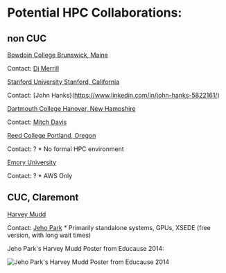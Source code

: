 # Potential HPC Collaborations:

## non CUC

[Bowdoin College Brunswick, Maine](https://www.bowdoin.edu/it/services/linux-hpc.shtml)

  Contact: [Dj Merrill](https://www.linkedin.com/in/dj-merrill-107065107/)

[Stanford University Stanford, California](https://hpcc.stanford.edu/about-the-hpc-center/)

  Contact: [John Hanks}(https://www.linkedin.com/in/john-hanks-5822161/)
  
[Dartmouth College Hanover, New Hampshire](http://rc.dartmouth.edu/index.php/discoveryhpc/)

  Contact: [Mitch Davis](https://www.linkedin.com/in/davismitch/)
  
[Reed College Portland, Oregon](http://www.reed.edu/cis/index.html)

  Contact: ?
  \* No formal HPC environment
  
[Emory University](https://it.emory.edu/catalog/data-and-reporting/high-performance-computing.html)

  Contact: ?
  \* AWS Only
  
 ## CUC, Claremont
 
 [Harvey Mudd](https://www.hmc.edu/cis/hpc-at-hmc/)
 
  Contact: [Jeho Park](https://www.linkedin.com/in/jehopark/)
  \* Primarily standalone systems, GPUs, XSEDE (free version, with long wait times)
  
Jeho Park's Harvey Mudd Poster from Educause 2014:

![Jeho Park's Harvey Mudd Poster from Educause 2014](https://github.com/Pomona-ITS/hpc/blob/master/design/collaborations/Screen%20Shot%202017-12-20%20at%201.09.47%20PM.png)
